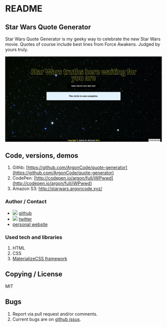 # README
## Star Wars Quote Generator
Star Wars Quote Generator is my geeky way to celebrate the new Star Wars movie. Quotes of course include best lines from Force Awakens. Judged by yours truly.

![](img/readme.png)

## Code, versions, demos
1. Githb: [https://github.com/ArgonCode/quote-generator](https://github.com/ArgonCode/quote-generator)
2. CodePen: [http://codepen.io/argon/full/jWPwwd](http://codepen.io/argon/full/jWPwwd)
3. Amazon S3: [http://starwars.argoncode.xyz/ ](http://starwars.argoncode.xyz/ )

### Author / Contact
* ![](https://dl.dropboxusercontent.com/u/633848/Images/github_24_black.png) [github](http://www.github.com/argoncode)
* ![](https://dl.dropboxusercontent.com/u/633848/Images/twitter.png) [twitter](http://twitter.com/argoncode)
* [personal website](http://argoncode.com/contact)

### Used tech and libraries
1. HTML
2. CSS
3. [MaterializeCSS framework](http://www.materializecss.com)

## Copying / License
MIT

## Bugs
1. Report via pull request and/or comments.
2. Current bugs are on [github issus](https://github.com/ArgonCode/quote-generator/issues).
